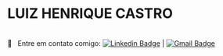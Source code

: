 # LUIZ HENRIQUE CASTRO







 <br/> :email: &nbsp; Entre em contato comigo: [![Linkedin Badge](https://img.shields.io/badge/-LuizCastro-blue?style=flat-square&logo=Linkedin&logoColor=white&link=https://www.linkedin.com/in/luiz-henrique-castro-66a3541a8)](https://www.linkedin.com/in/luiz-henrique-castro-66a3541a8) 
|
[![Gmail Badge](https://img.shields.io/badge/-luizzandradee@gmail.com-c14438?style=flat-square&logo=Gmail&logoColor=white&link=mailto:luizzandradee@gmail.com)](mailto:luizzandradee@gmail.com)
